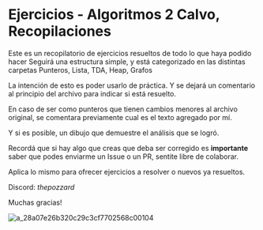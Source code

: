 # Ejercicios - Algoritmos 2 Calvo, Recopilaciones

Este es un recopilatorio de ejercicios resueltos de todo lo que haya podido hacer
Seguirá una estructura simple, y está categorizado en las distintas carpetas
Punteros, Lista, TDA, Heap, Grafos

La intención de esto es poder usarlo de práctica.
Y se dejará un comentario al principio del archivo para indicar si está resuelto.

En caso de ser como punteros que tienen cambios menores al archivo original, se comentara previamente
cual es el texto agregado por mí.

Y si es posible, un dibujo que demuestre el análisis que se logró.

Recordá que si hay algo  que creas que deba ser corregido es **importante** saber que podes enviarme un Issue o un PR, sentite libre de colaborar.

Aplica lo mismo para ofrecer ejercicios a resolver o nuevos ya resueltos.

Discord: *thepozzard*

Muchas gracias!

![a_28a07e26b320c29c3cf7702568c00104](https://github.com/Villanueva-Flavio/Ej-Algo2-Calvo-2C2023/assets/78744163/1abdf365-c39e-4442-92e1-7c5a63acb00f)
